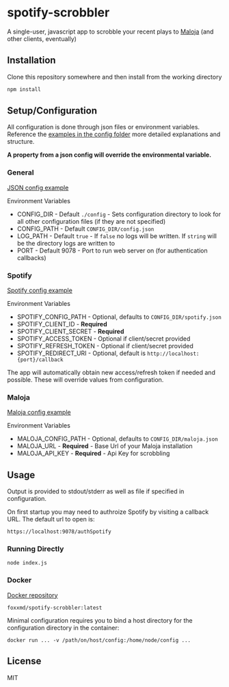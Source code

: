 # spotify-scrobbler

A single-user, javascript app to scrobble your recent plays to [Maloja](https://github.com/krateng/maloja) (and other clients, eventually)

## Installation

Clone this repository somewhere and then install from the working directory

```bash
npm install
```

## Setup/Configuration

All configuration is done through json files or environment variables. Reference the [examples in the config folder](https://github.com/FoxxMD/spotify-scrobbler/tree/master/config) more detailed explanations and structure.

**A property from a json config will override the environmental variable.**

### General

[JSON config example](https://github.com/FoxxMD/spotify-scrobbler/blob/master/config/config.json.example)

Environment Variables
* CONFIG_DIR - Default `./config` - Sets configuration directory to look for all other configuration files (if they are not specified)
* CONFIG_PATH - Default `CONFIG_DIR/config.json`
* LOG_PATH - Default `true` - If `false` no logs will be written. If `string` will be the directory logs are written to
* PORT - Default 9078 - Port to run web server on (for authentication callbacks)


### Spotify

[Spotify config example](https://github.com/FoxxMD/spotify-scrobbler/blob/master/config/spotify.json.example)

Environment Variables
* SPOTIFY_CONFIG_PATH - Optional, defaults to `CONFIG_DIR/spotify.json`
* SPOTIFY_CLIENT_ID - **Required**
* SPOTIFY_CLIENT_SECRET - **Required**
* SPOTIFY_ACCESS_TOKEN - Optional if client/secret provided
* SPOTIFY_REFRESH_TOKEN - Optional if client/secret provided
* SPOTIFY_REDIRECT_URI - Optional, default is `http://localhost:{port}/callback`

The app will automatically obtain new access/refresh token if needed and possible. These will override values from configuration.

### Maloja

[Maloja config example](https://github.com/FoxxMD/spotify-scrobbler/blob/master/config/maloja.json.example)

Environment Variables
* MALOJA_CONFIG_PATH - Optional, defaults to `CONFIG_DIR/maloja.json`
* MALOJA_URL - **Required** - Base Url of your Maloja installation
* MALOJA_API_KEY - **Required** - Api Key for scrobbling

## Usage

Output is provided to stdout/stderr as well as file if specified in configuration.

On first startup you may need to authroize Spotify by visiting a callback URL. The default url to open is:

```
https://localhost:9078/authSpotify
```

### Running Directly

```
node index.js
```

### Docker

[Docker repository](https://hub.docker.com/repository/docker/foxxmd/spotify-scrobbler)
```
foxxmd/spotify-scrobbler:latest
```

Minimal configuration requires you to bind a host directory for the configuration directory in the container:

```
docker run ... -v /path/on/host/config:/home/node/config ...
```

## License

MIT

